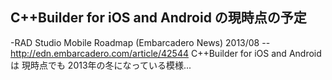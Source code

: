 ## C++Builder for iOS and Android の現時点の予定

-RAD Studio Mobile Roadmap (Embarcadero News) 2013/08
--http://edn.embarcadero.com/article/42544
C++Builder for iOS and Android は 現時点でも 2013年の冬になっている模様...

